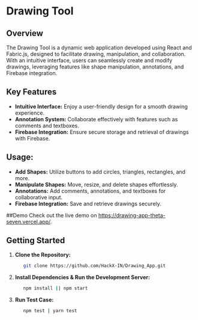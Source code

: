 # Drawing Tool

## Overview

The Drawing Tool is a dynamic web application developed using React and Fabric.js, designed to facilitate drawing, manipulation, and collaboration. With an intuitive interface, users can seamlessly create and modify drawings, leveraging features like shape manipulation, annotations, and Firebase integration.

## Key Features

- **Intuitive Interface:** Enjoy a user-friendly design for a smooth drawing experience.
- **Annotation System:** Collaborate effectively with features such as comments and textboxes.
- **Firebase Integration:** Ensure secure storage and retrieval of drawings with Firebase.

## Usage:

- **Add Shapes:** Utilize buttons to add circles, triangles, rectangles, and more.
- **Manipulate Shapes:** Move, resize, and delete shapes effortlessly.
- **Annotations:** Add comments, annotations, and textboxes for collaborative input.
- **Firebase Integration:** Save and retrieve drawings securely.

##Demo
Check out the live demo on https://drawing-app-theta-seven.vercel.app/.

## Getting Started

1. **Clone the Repository:**
   ```bash
      git clone https://github.com/HackX-IN/Drawing_App.git
   
   
2. **Install Dependencies & Run the Development Server:**
   ```bash
      npm install || npm start 

3. **Run Test Case:**
   ```bash
      npm test | yarn test

